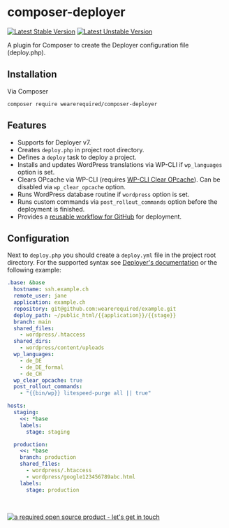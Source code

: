 # composer-deployer

[![Latest Stable Version](https://poser.pugx.org/wearerequired/composer-deployer/v/stable)](https://packagist.org/packages/wearerequired/composer-deployer)
[![Latest Unstable Version](https://poser.pugx.org/wearerequired/composer-deployer/v/unstable)](https://packagist.org/packages/wearerequired/composer-deployer)


A plugin for Composer to create the Deployer configuration file (deploy.php).

## Installation

Via Composer

```
composer require wearerequired/composer-deployer
```

## Features

* Supports for Deployer v7.
* Creates `deploy.php` in project root directory.
* Defines a `deploy` task to deploy a project.
* Installs and updates WordPress translations via WP-CLI if `wp_languages` option is set.
* Clears OPcache via WP-CLI (requires [WP-CLI Clear OPcache](https://github.com/wearerequired/wp-cli-clear-opcache)). Can be disabled via `wp_clear_opcache` option.
* Runs WordPress database routine if `wordpress` option is set.
* Runs custom commands via `post_rollout_commands` option before the deployment is finished.
* Provides a [reusable workflow for GitHub](./github/workflows/deploy.yml) for deployment.

## Configuration

Next to `deploy.php` you should create a `deploy.yml` file in the project root directory. For the supported syntax see [Deployer's documentation](https://deployer.org/docs/7.x/yaml) or the following example:

```yml
.base: &base
  hostname: ssh.example.ch
  remote_user: jane
  application: example.ch
  repository: git@github.com:wearerequired/example.git
  deploy_path: ~/public_html/{{application}}/{{stage}}
  branch: main
  shared_files:
    - wordpress/.htaccess
  shared_dirs:
    - wordpress/content/uploads
  wp_languages:
    - de_DE
    - de_DE_formal
    - de_CH
  wp_clear_opcache: true
  post_rollout_commands:
    - "{{bin/wp}} litespeed-purge all || true"

hosts:
  staging:
    <<: *base
    labels:
      stage: staging

  production:
    <<: *base
    branch: production
    shared_files:
      - wordpress/.htaccess
      - wordpress/google123456789abc.html
    labels:
      stage: production
```

<br>

[![a required open source product - let's get in touch](https://media.required.com/images/open-source-banner.png)](https://required.com/en/lets-get-in-touch/)

